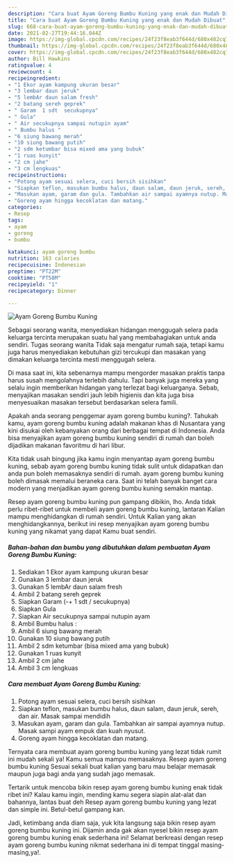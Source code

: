 ```yaml
---
description: "Cara buat Ayam Goreng Bumbu Kuning yang enak dan Mudah Dibuat"
title: "Cara buat Ayam Goreng Bumbu Kuning yang enak dan Mudah Dibuat"
slug: 668-cara-buat-ayam-goreng-bumbu-kuning-yang-enak-dan-mudah-dibuat
date: 2021-02-27T19:44:16.044Z
image: https://img-global.cpcdn.com/recipes/24f23f8eab3f644d/680x482cq70/ayam-goreng-bumbu-kuning-foto-resep-utama.jpg
thumbnail: https://img-global.cpcdn.com/recipes/24f23f8eab3f644d/680x482cq70/ayam-goreng-bumbu-kuning-foto-resep-utama.jpg
cover: https://img-global.cpcdn.com/recipes/24f23f8eab3f644d/680x482cq70/ayam-goreng-bumbu-kuning-foto-resep-utama.jpg
author: Bill Hawkins
ratingvalue: 4
reviewcount: 4
recipeingredient:
- "1 Ekor ayam kampung ukuran besar"
- "3 lembar daun jeruk"
- "5 lembAr daun salam fresh"
- "2 batang sereh geprek"
- " Garam  1 sdt  secukupnya"
- " Gula"
- " Air secukupnya sampai nutupin ayam"
- " Bumbu halus "
- "6 siung bawang merah"
- "10 siung bawang putih"
- "2 sdm ketumbar bisa mixed ama yang bubuk"
- "1 ruas kunyit"
- "2 cm jahe"
- "3 cm lengkuas"
recipeinstructions:
- "Potong ayam sesuai selera, cuci bersih sisihkan"
- "Siapkan teflon, masukan bumbu halus, daun salam, daun jeruk, sereh, dan air. Masak sampai mendidih"
- "Masukan ayam, garam dan gula. Tambahkan air sampai ayamnya nutup. Masak sampi ayam empuk dan kuah nyusut."
- "Goreng ayam hingga kecoklatan dan matang."
categories:
- Resep
tags:
- ayam
- goreng
- bumbu

katakunci: ayam goreng bumbu 
nutrition: 163 calories
recipecuisine: Indonesian
preptime: "PT22M"
cooktime: "PT58M"
recipeyield: "1"
recipecategory: Dinner

---
```



![Ayam Goreng Bumbu Kuning](https://img-global.cpcdn.com/recipes/24f23f8eab3f644d/680x482cq70/ayam-goreng-bumbu-kuning-foto-resep-utama.jpg)

Sebagai seorang wanita, menyediakan hidangan menggugah selera pada keluarga tercinta merupakan suatu hal yang membahagiakan untuk anda sendiri. Tugas seorang  wanita Tidak saja mengatur rumah saja, tetapi kamu juga harus menyediakan kebutuhan gizi tercukupi dan masakan yang dimakan keluarga tercinta mesti menggugah selera.

Di masa  saat ini, kita sebenarnya mampu mengorder masakan praktis tanpa harus susah mengolahnya terlebih dahulu. Tapi banyak juga mereka yang selalu ingin memberikan hidangan yang terlezat bagi keluarganya. Sebab, menyajikan masakan sendiri jauh lebih higienis dan kita juga bisa menyesuaikan masakan tersebut berdasarkan selera famili. 



Apakah anda seorang penggemar ayam goreng bumbu kuning?. Tahukah kamu, ayam goreng bumbu kuning adalah makanan khas di Nusantara yang kini disukai oleh kebanyakan orang dari berbagai tempat di Indonesia. Anda bisa menyajikan ayam goreng bumbu kuning sendiri di rumah dan boleh dijadikan makanan favoritmu di hari libur.

Kita tidak usah bingung jika kamu ingin menyantap ayam goreng bumbu kuning, sebab ayam goreng bumbu kuning tidak sulit untuk didapatkan dan anda pun boleh memasaknya sendiri di rumah. ayam goreng bumbu kuning boleh dimasak memalui beraneka cara. Saat ini telah banyak banget cara modern yang menjadikan ayam goreng bumbu kuning semakin mantap.

Resep ayam goreng bumbu kuning pun gampang dibikin, lho. Anda tidak perlu ribet-ribet untuk membeli ayam goreng bumbu kuning, lantaran Kalian mampu menghidangkan di rumah sendiri. Untuk Kalian yang akan menghidangkannya, berikut ini resep menyajikan ayam goreng bumbu kuning yang nikamat yang dapat Kamu buat sendiri.

<!--inarticleads1-->

##### Bahan-bahan dan bumbu yang dibutuhkan dalam pembuatan Ayam Goreng Bumbu Kuning:

1. Sediakan 1 Ekor ayam kampung ukuran besar
1. Gunakan 3 lembar daun jeruk
1. Gunakan 5 lembAr daun salam fresh
1. Ambil 2 batang sereh geprek
1. Siapkan  Garam (-+ 1 sdt / secukupnya)
1. Siapkan  Gula
1. Siapkan  Air secukupnya sampai nutupin ayam
1. Ambil  Bumbu halus :
1. Ambil 6 siung bawang merah
1. Gunakan 10 siung bawang putih
1. Ambil 2 sdm ketumbar (bisa mixed ama yang bubuk)
1. Gunakan 1 ruas kunyit
1. Ambil 2 cm jahe
1. Ambil 3 cm lengkuas




<!--inarticleads2-->

##### Cara membuat Ayam Goreng Bumbu Kuning:

1. Potong ayam sesuai selera, cuci bersih sisihkan
1. Siapkan teflon, masukan bumbu halus, daun salam, daun jeruk, sereh, dan air. Masak sampai mendidih
1. Masukan ayam, garam dan gula. Tambahkan air sampai ayamnya nutup. Masak sampi ayam empuk dan kuah nyusut.
1. Goreng ayam hingga kecoklatan dan matang.




Ternyata cara membuat ayam goreng bumbu kuning yang lezat tidak rumit ini mudah sekali ya! Kamu semua mampu memasaknya. Resep ayam goreng bumbu kuning Sesuai sekali buat kalian yang baru mau belajar memasak maupun juga bagi anda yang sudah jago memasak.

Tertarik untuk mencoba bikin resep ayam goreng bumbu kuning enak tidak ribet ini? Kalau kamu ingin, mending kamu segera siapin alat-alat dan bahannya, lantas buat deh Resep ayam goreng bumbu kuning yang lezat dan simple ini. Betul-betul gampang kan. 

Jadi, ketimbang anda diam saja, yuk kita langsung saja bikin resep ayam goreng bumbu kuning ini. Dijamin anda gak akan nyesel bikin resep ayam goreng bumbu kuning enak sederhana ini! Selamat berkreasi dengan resep ayam goreng bumbu kuning nikmat sederhana ini di tempat tinggal masing-masing,ya!.

